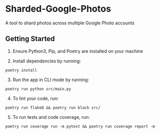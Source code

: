# Sharded-Google-Photos

A tool to shard photos across multiple Google Photo accounts

## Getting Started

1. Ensure Python3, Pip, and Poetry are installed on your machine

2. Install dependencies by running:

```
poetry install
```

3. Run the app in CLI mode by running:

```
poetry run python src/main.py
```

4. To lint your code, run:

```
poetry run flake8 && poetry run black src/
```

5. To run tests and code coverage, run:

```
poetry run coverage run -m pytest && poetry run coverage report -m
```
